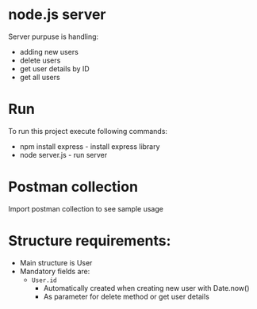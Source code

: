 # node.js server 
Server purpuse is handling:
- adding new users
- delete users
- get user details by ID
- get all users

# Run
To run this project execute following commands:
- npm install express - install express library
- node server.js - run server

# Postman collection 
Import postman collection to see sample usage

# Structure requirements:
- Main structure is User
- Mandatory fields are:
	- `User.id`
		- Automatically created when creating new user with Date.now()
		- As parameter for delete method or get user details